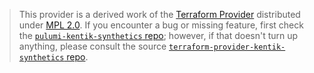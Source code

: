 > This provider is a derived work of the [Terraform Provider](https://github.com/terraform-providers/terraform-provider-kentik-synthetics)
> distributed under [MPL 2.0](https://www.mozilla.org/en-US/MPL/2.0/). If you encounter a bug or missing feature,
> first check the [`pulumi-kentik-synthetics` repo](/issues); however, if that doesn't turn up anything,
> please consult the source [`terraform-provider-kentik-synthetics` repo](https://github.com/terraform-providers/terraform-provider-kentik-synthetics/issues).
